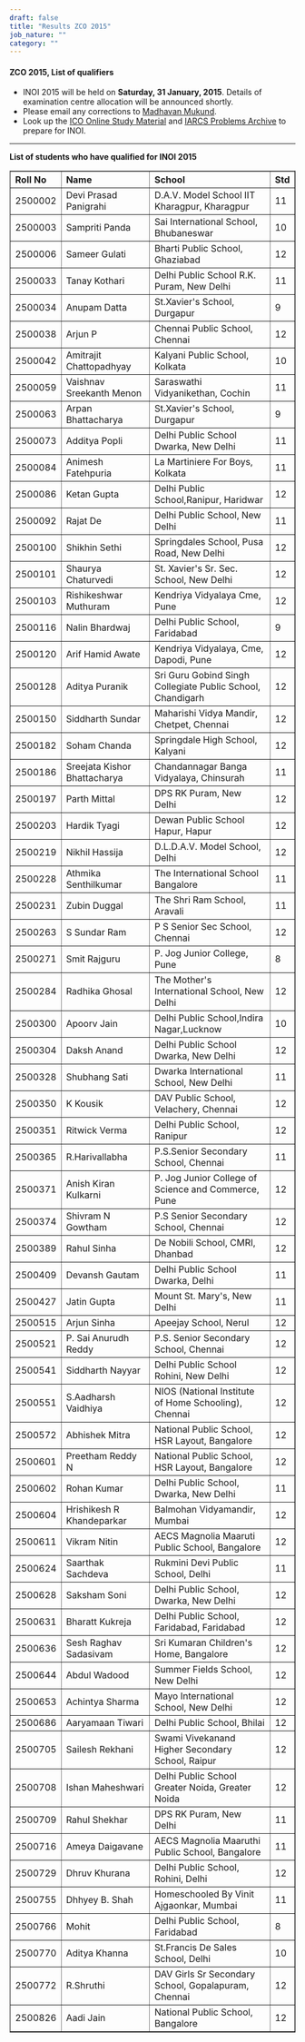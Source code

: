 ```yaml
---
draft: false
title: "Results ZCO 2015"
job_nature: ""
category: ""
---
```


<h4 align="left">ZCO 2015, List of qualifiers</h4>

<ul>

<li> INOI 2015 will be held on <b>Saturday, 31 January, 2015</b>.
Details of
examination centre allocation will be announced shortly.

<li> Please email any corrections to <a
href="mailto:ico@iarcs.org.in">Madhavan Mukund</a>.

<li> Look up the <a href="http://www.iarcs.org.in/inoi/online-study-material">ICO Online Study Material</a> and  <a href="http://opc.iarcs.org.in">IARCS Problems
     Archive</a>  to prepare for INOI.

</ul>

<hr>

<p style="font-weight: bold"> List of students who have qualified
for INOI 2015</p>

<table cellpadding="2" cellspacing="2" border="1" width="100%">
<tr>
<th align=left> Roll No</th>
<th align=left> Name </th>
<th align=left> School </th>
<th align=left> Std </th>
</tr>

<tr>
<td>2500002</td>
<td>Devi Prasad Panigrahi</td>
<td>D.A.V. Model School IIT Kharagpur, Kharagpur</td>
<td>11</td>
</tr>

<tr>
<td>2500003</td>
<td>Sampriti Panda</td>
<td>Sai International School, Bhubaneswar</td>
<td>10</td>
</tr>

<tr>
<td>2500006</td>
<td>Sameer Gulati</td>
<td>Bharti Public School, Ghaziabad</td>
<td>12</td>
</tr>

<tr>
<td>2500033</td>
<td>Tanay Kothari</td>
<td>Delhi Public School R.K. Puram, New Delhi</td>
<td>11</td>
</tr>

<tr>
<td>2500034</td>
<td>Anupam Datta</td>
<td>St.Xavier's School, Durgapur</td>
<td>9</td>
</tr>

<tr>
<td>2500038</td>
<td>Arjun P</td>
<td>Chennai Public School, Chennai</td>
<td>12</td>
</tr>

<tr>
<td>2500042</td>
<td>Amitrajit Chattopadhyay</td>
<td>Kalyani Public School, Kolkata</td>
<td>10</td>
</tr>

<tr>
<td>2500059</td>
<td>Vaishnav Sreekanth Menon</td>
<td>Saraswathi Vidyanikethan, Cochin</td>
<td>11</td>
</tr>

<tr>
<td>2500063</td>
<td>Arpan Bhattacharya</td>
<td>St.Xavier's School, Durgapur</td>
<td>9</td>
</tr>

<tr>
<td>2500073</td>
<td>Additya Popli</td>
<td>Delhi Public School Dwarka, New Delhi</td>
<td>11</td>
</tr>

<tr>
<td>2500084</td>
<td>Animesh Fatehpuria</td>
<td>La Martiniere For Boys, Kolkata</td>
<td>11</td>
</tr>

<tr>
<td>2500086</td>
<td>Ketan Gupta</td>
<td>Delhi Public School,Ranipur, Haridwar</td>
<td>12</td>
</tr>

<tr>
<td>2500092</td>
<td>Rajat De</td>
<td>Delhi Public School, New Delhi</td>
<td>11</td>
</tr>

<tr>
<td>2500100</td>
<td>Shikhin Sethi</td>
<td>Springdales School, Pusa Road, New Delhi</td>
<td>12</td>
</tr>

<tr>
<td>2500101</td>
<td>Shaurya Chaturvedi</td>
<td>St. Xavier's Sr. Sec. School, New Delhi</td>
<td>12</td>
</tr>

<tr>
<td>2500103</td>
<td>Rishikeshwar Muthuram</td>
<td>Kendriya Vidyalaya Cme, Pune</td>
<td>12</td>
</tr>

<tr>
<td>2500116</td>
<td>Nalin Bhardwaj</td>
<td>Delhi Public School, Faridabad</td>
<td>9</td>
</tr>

<tr>
<td>2500120</td>
<td>Arif Hamid Awate</td>
<td>Kendriya Vidyalaya, Cme, Dapodi, Pune</td>
<td>12</td>
</tr>

<tr>
<td>2500128</td>
<td>Aditya Puranik</td>
<td>Sri Guru Gobind Singh Collegiate Public School, Chandigarh</td>
<td>12</td>
</tr>

<tr>
<td>2500150</td>
<td>Siddharth Sundar</td>
<td>Maharishi Vidya Mandir, Chetpet, Chennai</td>
<td>12</td>
</tr>

<tr>
<td>2500182</td>
<td>Soham Chanda</td>
<td>Springdale High School, Kalyani</td>
<td>12</td>
</tr>

<tr>
<td>2500186</td>
<td>Sreejata Kishor Bhattacharya</td>
<td>Chandannagar Banga Vidyalaya, Chinsurah</td>
<td>11</td>
</tr>

<tr>
<td>2500197</td>
<td>Parth Mittal</td>
<td>DPS RK Puram, New Delhi</td>
<td>12</td>
</tr>

<tr>
<td>2500203</td>
<td>Hardik Tyagi</td>
<td>Dewan Public School Hapur, Hapur</td>
<td>12</td>
</tr>

<tr>
<td>2500219</td>
<td>Nikhil Hassija</td>
<td>D.L.D.A.V. Model School, Delhi</td>
<td>12</td>
</tr>

<tr>
<td>2500228</td>
<td>Athmika Senthilkumar</td>
<td>The International School Bangalore</td>
<td>11</td>
</tr>

<tr>
<td>2500231</td>
<td>Zubin Duggal</td>
<td>The Shri Ram School, Aravali</td>
<td>11</td>
</tr>

<tr>
<td>2500263</td>
<td>S Sundar Ram</td>
<td>P S Senior Sec School, Chennai</td>
<td>12</td>
</tr>

<tr>
<td>2500271</td>
<td>Smit Rajguru</td>
<td>P. Jog Junior College, Pune</td>
<td>8</td>
</tr>

<tr>
<td>2500284</td>
<td>Radhika Ghosal</td>
<td>The Mother's International School, New Delhi</td>
<td>12</td>
</tr>

<tr>
<td>2500300</td>
<td>Apoorv Jain</td>
<td>Delhi Public School,Indira Nagar,Lucknow</td>
<td>10</td>
</tr>

<tr>
<td>2500304</td>
<td>Daksh Anand</td>
<td>Delhi Public School Dwarka, New Delhi</td>
<td>12</td>
</tr>

<tr>
<td>2500328</td>
<td>Shubhang Sati</td>
<td>Dwarka International School, New Delhi</td>
<td>11</td>
</tr>

<tr>
<td>2500350</td>
<td>K Kousik</td>
<td>DAV Public School, Velachery, Chennai</td>
<td>12</td>
</tr>

<tr>
<td>2500351</td>
<td>Ritwick Verma</td>
<td>Delhi Public School, Ranipur</td>
<td>12</td>
</tr>

<tr>
<td>2500365</td>
<td>R.Harivallabha</td>
<td>P.S.Senior Secondary School, Chennai</td>
<td>11</td>
</tr>

<tr>
<td>2500371</td>
<td>Anish Kiran Kulkarni</td>
<td>P. Jog Junior College of Science and Commerce, Pune</td>
<td>12</td>
</tr>

<tr>
<td>2500374</td>
<td>Shivram N Gowtham</td>
<td>P.S Senior Secondary School, Chennai</td>
<td>12</td>
</tr>

<tr>
<td>2500389</td>
<td>Rahul Sinha</td>
<td>De Nobili School, CMRI, Dhanbad</td>
<td>12</td>
</tr>

<tr>
<td>2500409</td>
<td>Devansh Gautam</td>
<td>Delhi Public School Dwarka, Delhi</td>
<td>11</td>
</tr>

<tr>
<td>2500427</td>
<td>Jatin Gupta</td>
<td>Mount St. Mary's, New Delhi</td>
<td>11</td>
</tr>

<tr>
<td>2500515</td>
<td>Arjun Sinha</td>
<td>Apeejay School, Nerul</td>
<td>12</td>
</tr>

<tr>
<td>2500521</td>
<td>P. Sai Anurudh Reddy</td>
<td>P.S. Senior Secondary School, Chennai</td>
<td>12</td>
</tr>

<tr>
<td>2500541</td>
<td>Siddharth Nayyar</td>
<td>Delhi Public School Rohini, New Delhi</td>
<td>12</td>
</tr>

<tr>
<td>2500551</td>
<td>S.Aadharsh Vaidhiya</td>
<TD>NIOS (National Institute of Home Schooling), Chennai</td>
<td>12</td>
</tr>

<tr>
<td>2500572</td>
<td>Abhishek Mitra</td>
<td>National Public School, HSR Layout, Bangalore</td>
<td>12</td>
</tr>

<tr>
<td>2500601</td>
<td>Preetham Reddy N</td>
<td>National Public School, HSR Layout, Bangalore</td>
<td>12</td>
</tr>

<tr>
<td>2500602</td>
<td>Rohan Kumar</td>
<td>Delhi Public School, Dwarka, New Delhi</td>
<td>11</td>
</tr>

<tr>
<td>2500604</td>
<td>Hrishikesh R Khandeparkar</td>
<td>Balmohan Vidyamandir, Mumbai</td>
<td>12</td>
</tr>

<tr>
<td>2500611</td>
<td>Vikram Nitin</td>
<td>AECS Magnolia Maaruti Public School, Bangalore</td>
<td>12</td>
</tr>

<tr>
<td>2500624</td>
<td>Saarthak Sachdeva</td>
<td>Rukmini Devi Public School, Delhi</td>
<td>11</td>
</tr>

<tr>
<td>2500628</td>
<td>Saksham Soni</td>
<td>Delhi Public School, Dwarka, New Delhi</td>
<td>12</td>
</tr>

<tr>
<td>2500631</td>
<td>Bharatt Kukreja</td>
<td>Delhi Public School, Faridabad, Faridabad</td>
<td>12</td>
</tr>

<tr>
<td>2500636</td>
<td>Sesh Raghav Sadasivam</td>
<td>Sri Kumaran Children's Home, Bangalore</td>
<td>12</td>
</tr>

<tr>
<td>2500644</td>
<td>Abdul Wadood</td>
<td>Summer Fields School, New Delhi</td>
<td>12</td>
</tr>

<tr>
<td>2500653</td>
<td>Achintya Sharma</td>
<td>Mayo International School, New Delhi</td>
<td>12</td>
</tr>

<tr>
<td>2500686</td>
<td>Aaryamaan Tiwari</td>
<td>Delhi Public School, Bhilai</td>
<td>12</td>
</tr>

<tr>
<td>2500705</td>
<td>Sailesh Rekhani</td>
<td>Swami Vivekanand Higher Secondary School, Raipur</td>
<td>12</td>
</tr>

<tr>
<td>2500708</td>
<td>Ishan Maheshwari</td>
<td>Delhi Public School Greater Noida, Greater Noida</td>
<td>12</td>
</tr>

<tr>
<td>2500709</td>
<td>Rahul Shekhar</td>
<td>DPS RK Puram, New Delhi</td>
<td>11</td>
</tr>

<tr>
<td>2500716</td>
<td>Ameya Daigavane</td>
<td>AECS Magnolia Maaruthi Public School, Bangalore</td>
<td>11</td>
</tr>

<tr>
<td>2500729</td>
<td>Dhruv Khurana</td>
<td>Delhi Public School, Rohini, Delhi</td>
<td>12</td>
</tr>

<tr>
<td>2500755</td>
<td>Dhhyey B. Shah</td>
<td>Homeschooled By Vinit Ajgaonkar, Mumbai</td>
<td>11</td>
</tr>

<tr>
<td>2500766</td>
<td>Mohit</td>
<td>Delhi Public School, Faridabad</td>
<td>8</td>
</tr>

<tr>
<td>2500770</td>
<td>Aditya Khanna</td>
<td>St.Francis De Sales School, Delhi</td>
<td>10</td>
</tr>

<tr>
<td>2500772</td>
<td>R.Shruthi</td>
<td>DAV Girls Sr Secondary School, Gopalapuram, Chennai</td>
<td>12</td>
</tr>

<tr>
<td>2500826</td>
<td>Aadi Jain</td>
<td>National Public School, Bangalore</td>
<td>12</td>
</tr>

</table>
